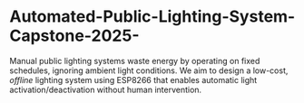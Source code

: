# Automated-Public-Lighting-System-Capstone-2025-
Manual public lighting systems waste energy by operating on fixed schedules, ignoring ambient light conditions. We aim to  design a low-cost, *offline* lighting system using ESP8266  that enables automatic light activation/deactivation without human intervention.  
